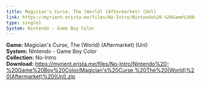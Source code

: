 ```yaml
---
title: Magician's Curse, The (World) (Aftermarket) (Unl)
link: https://myrient.erista.me/files/No-Intro/Nintendo%20-%20Game%20Boy%20Color/Magician's%20Curse,%20The%20(World)%20(Aftermarket)%20(Unl).zip
type: single1
System: Nintendo - Game Boy Color
---
```

<b>Game:</b> Magician's Curse, The (World) (Aftermarket) (Unl)<br>
<b>System:</b> Nintendo - Game Boy Color<br>
<b>Collection:</b> No-Intro<br>
<b>Download:</b> https://myrient.erista.me/files/No-Intro/Nintendo%20-%20Game%20Boy%20Color/Magician's%20Curse,%20The%20(World)%20(Aftermarket)%20(Unl).zip
